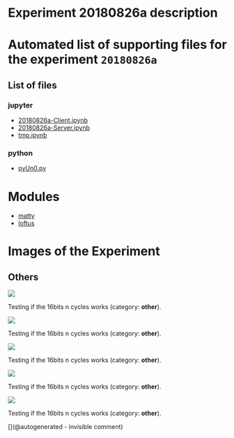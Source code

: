 # Experiment 20180826a description





# Automated list of supporting files for the __experiment `20180826a`__

## List of files

### jupyter

* [20180826a-Client.ipynb](/matty/20180826a/20180826a-Client.ipynb)
* [20180826a-Server.ipynb](/matty/20180826a/20180826a-Server.ipynb)
* [tmp.ipynb](/tmp.ipynb)


### python

* [pyUn0.py](/matty/20180826a/pyUn0.py)





# Modules

* [matty](/matty/)
* [loftus](/retired/loftus/)




# Images of the Experiment

## Others

![](/matty/20180826a/images/alllines_20180826a-1-2200-2600.jpg)

Testing if the 16bits n cycles works (category: __other__).

![](/matty/20180826a/images/detailed_20180826a-1-2200-2600.jpg)

Testing if the 16bits n cycles works (category: __other__).

![](/matty/20180826a/images/2DArray_20180826a.jpg)

Testing if the 16bits n cycles works (category: __other__).

![](/matty/20180826a/images/20180826a-1-all.jpg)

Testing if the 16bits n cycles works (category: __other__).

![](/matty/20180826a/images/_20180826a-1-2200-2600.jpg)

Testing if the 16bits n cycles works (category: __other__).










[](@autogenerated - invisible comment)